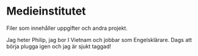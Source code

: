 # Medieinstitutet
Filer som innehåller uppgifter och andra projekt. 

Jag heter Philip, jag bor I Vietnam och jobbar som Engelsklärare. Dags att börja plugga igen och jag är sjukt taggad!
